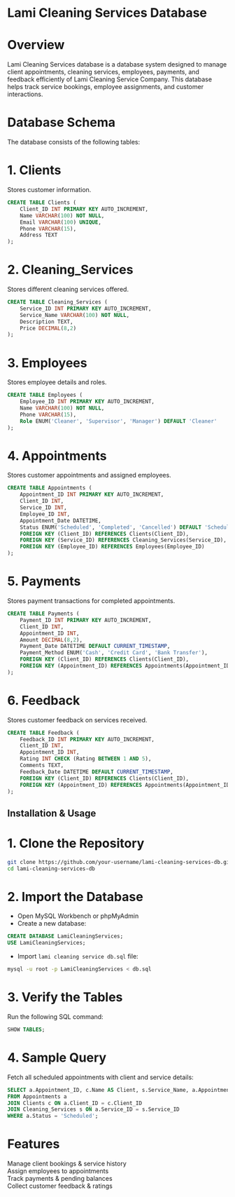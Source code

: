
# Lami Cleaning Services Database

# Overview
Lami Cleaning Services database is a database system designed to manage client appointments, cleaning services, employees, payments, and feedback efficiently of Lami Cleaning Service Company. This database helps track service bookings, employee assignments, and customer interactions.

# Database Schema
The database consists of the following tables:

# 1. Clients
Stores customer information.
```sql
CREATE TABLE Clients (
    Client_ID INT PRIMARY KEY AUTO_INCREMENT,
    Name VARCHAR(100) NOT NULL,
    Email VARCHAR(100) UNIQUE,
    Phone VARCHAR(15),
    Address TEXT
);
```

# 2. Cleaning_Services
Stores different cleaning services offered.
```sql
CREATE TABLE Cleaning_Services (
    Service_ID INT PRIMARY KEY AUTO_INCREMENT,
    Service_Name VARCHAR(100) NOT NULL,
    Description TEXT,
    Price DECIMAL(8,2)
);
```

# 3. Employees
Stores employee details and roles.
```sql
CREATE TABLE Employees (
    Employee_ID INT PRIMARY KEY AUTO_INCREMENT,
    Name VARCHAR(100) NOT NULL,
    Phone VARCHAR(15),
    Role ENUM('Cleaner', 'Supervisor', 'Manager') DEFAULT 'Cleaner'
);
```

# 4. Appointments
Stores customer appointments and assigned employees.
```sql
CREATE TABLE Appointments (
    Appointment_ID INT PRIMARY KEY AUTO_INCREMENT,
    Client_ID INT,
    Service_ID INT,
    Employee_ID INT,
    Appointment_Date DATETIME,
    Status ENUM('Scheduled', 'Completed', 'Cancelled') DEFAULT 'Scheduled',
    FOREIGN KEY (Client_ID) REFERENCES Clients(Client_ID),
    FOREIGN KEY (Service_ID) REFERENCES Cleaning_Services(Service_ID),
    FOREIGN KEY (Employee_ID) REFERENCES Employees(Employee_ID)
);
```

# 5. Payments
Stores payment transactions for completed appointments.
```sql
CREATE TABLE Payments (
    Payment_ID INT PRIMARY KEY AUTO_INCREMENT,
    Client_ID INT,
    Appointment_ID INT,
    Amount DECIMAL(8,2),
    Payment_Date DATETIME DEFAULT CURRENT_TIMESTAMP,
    Payment_Method ENUM('Cash', 'Credit Card', 'Bank Transfer'),
    FOREIGN KEY (Client_ID) REFERENCES Clients(Client_ID),
    FOREIGN KEY (Appointment_ID) REFERENCES Appointments(Appointment_ID)
);
```

# 6. Feedback
Stores customer feedback on services received.
```sql
CREATE TABLE Feedback (
    Feedback_ID INT PRIMARY KEY AUTO_INCREMENT,
    Client_ID INT,
    Appointment_ID INT,
    Rating INT CHECK (Rating BETWEEN 1 AND 5),
    Comments TEXT,
    Feedback_Date DATETIME DEFAULT CURRENT_TIMESTAMP,
    FOREIGN KEY (Client_ID) REFERENCES Clients(Client_ID),
    FOREIGN KEY (Appointment_ID) REFERENCES Appointments(Appointment_ID)
);
```

## Installation & Usage

# 1. Clone the Repository
```bash
git clone https://github.com/your-username/lami-cleaning-services-db.git
cd lami-cleaning-services-db
```

# 2. Import the Database
- Open MySQL Workbench or phpMyAdmin
- Create a new database:
```sql
CREATE DATABASE LamiCleaningServices;
USE LamiCleaningServices;
```
- Import `lami cleaning service db.sql` file:
```bash
mysql -u root -p LamiCleaningServices < db.sql
```

# 3. Verify the Tables
Run the following SQL command:
```sql
SHOW TABLES;
```

# 4. Sample Query
Fetch all scheduled appointments with client and service details:
```sql
SELECT a.Appointment_ID, c.Name AS Client, s.Service_Name, a.Appointment_Date, a.Status
FROM Appointments a
JOIN Clients c ON a.Client_ID = c.Client_ID
JOIN Cleaning_Services s ON a.Service_ID = s.Service_ID
WHERE a.Status = 'Scheduled';
```

# Features
 Manage client bookings & service history  
 Assign employees to appointments  
 Track payments & pending balances  
 Collect customer feedback & ratings  




